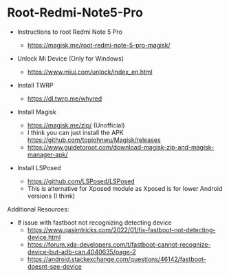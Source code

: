 # Root-Redmi-Note5-Pro
- Instructions to root Redmi Note 5 Pro
  - https://magisk.me/root-redmi-note-5-pro-magisk/

- Unlock Mi Device (Only for Windows)
  - https://www.miui.com/unlock/index_en.html

- Install TWRP
  - https://dl.twrp.me/whyred

- Install Magisk
  - https://magisk.me/zip/  (Unofficial)
  - I think you can just install the APK https://github.com/topjohnwu/Magisk/releases
  - https://www.guidetoroot.com/download-magisk-zip-and-magisk-manager-apk/

- Install LSPosed
  - https://github.com/LSPosed/LSPosed
  - This is alternative for Xposed module as Xposed is for lower Android versions (I think)

Additional Resources:
- If issue with fastboot not recognizing detecting device
  - https://www.qasimtricks.com/2022/01/fix-fastboot-not-detecting-device.html
  - https://forum.xda-developers.com/t/fastboot-cannot-recognize-device-but-adb-can.4040635/page-2
  - https://android.stackexchange.com/questions/46142/fastboot-doesnt-see-device
